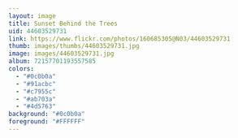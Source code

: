 ```yaml
---
layout: image
title: Sunset Behind the Trees
uid: 44603529731
link: https://www.flickr.com/photos/160685305@N03/44603529731
thumb: images/thumbs/44603529731.jpg
image: images/44603529731.jpg
album: 72157701193557585
colors: 
  - "#0c0b0a"
  - "#91acbc"
  - "#c7955c"
  - "#ab703a"
  - "#4d5763"
background: "#0c0b0a"
foreground: "#FFFFFF"
---
```


